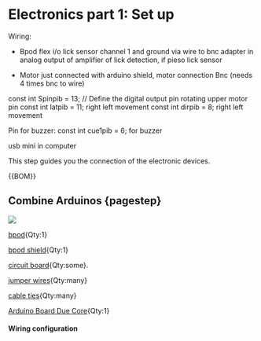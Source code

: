 # Electronics part 1: Set up


Wiring:

- Bpod flex i/o lick sensor channel 1 and ground via wire to bnc adapter in analog output of amplifier of lick detection, 
if pieso lick sensor

- Motor just connected with arduino shield, motor connection Bnc (needs 4 times bnc to wire)

const int Spinpib = 13;  // Define the digital output pin 			        rotating upper motor pin 
const int latpib = 11;										right left movement
const int dirpib = 8;									          	right left movement


Pin for buzzer: 
const int cue1pib = 6;								   		 for buzzer







usb mini in computer


This step guides you the connection of the electronic devices.

{{BOM}}

## Combine Arduinos {pagestep}

![](images/ardu_shield.png)

[bpod](electronic.yml#bpod){Qty:1}


[bpod shield](electronic.yml#bpod_shield){Qty:1}

[circuit board](electronic.yml#circuit_board){Qty:some}. 

[jumper wires](electronic.yml#jumper_wires){Qty:many}


[cable ties](connectors.yml#cable_tie){Qty:many} 

[Arduino Board Due Core](electronic.yml#Arduino_Due0lp-ö){Qty:1}

#### Wiring configuration
